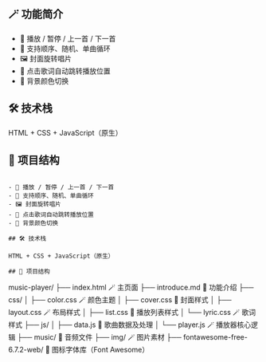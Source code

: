 
## 🪄 功能简介

- 🎵 播放 / 暂停 / 上一首 / 下一首
- 🔁 支持顺序、随机、单曲循环
- 🖼️ 封面旋转唱片
- 🎤 点击歌词自动跳转播放位置
- 🎨 背景颜色切换

## 🛠️ 技术栈

HTML + CSS + JavaScript（原生）

## 📁 项目结构

```

- 🎵 播放 / 暂停 / 上一首 / 下一首
- 🔁 支持顺序、随机、单曲循环
- 🖼️ 封面旋转唱片
- 🎤 点击歌词自动跳转播放位置
- 🎨 背景颜色切换

## 🛠️ 技术栈

HTML + CSS + JavaScript（原生）

## 📁 项目结构

```
music-player/
├── index.html                    🪄 主页面
├── introduce.md                  🍵 功能介绍
├── css/
│   ├── color.css                 🪄 颜色主题
│   ├── cover.css                 🍵 封面样式
│   ├── layout.css                🪄 布局样式
│   ├── list.css                  🍵 播放列表样式
│   └── lyric.css                 🪄 歌词样式
├── js/
│   ├── data.js                   🍵 歌曲数据及处理
│   └── player.js                 🪄 播放器核心逻辑
├── music/                        🍵 音频文件
├── img/                          🪄 图片素材
├── fontawesome-free-6.7.2-web/   🍵 图标字体库（Font Awesome）